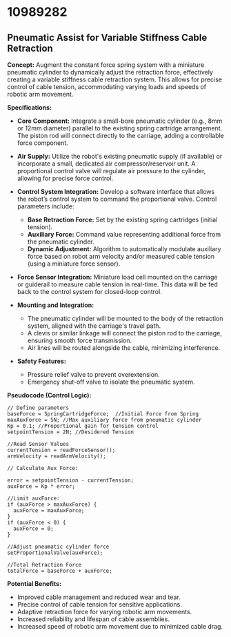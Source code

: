 # 10989282

## Pneumatic Assist for Variable Stiffness Cable Retraction

**Concept:** Augment the constant force spring system with a miniature pneumatic cylinder to dynamically adjust the retraction force, effectively creating a variable stiffness cable retraction system. This allows for precise control of cable tension, accommodating varying loads and speeds of robotic arm movement.

**Specifications:**

*   **Core Component:** Integrate a small-bore pneumatic cylinder (e.g., 8mm or 12mm diameter) parallel to the existing spring cartridge arrangement. The piston rod will connect directly to the carriage, adding a controllable force component.

*   **Air Supply:** Utilize the robot's existing pneumatic supply (if available) or incorporate a small, dedicated air compressor/reservoir unit. A proportional control valve will regulate air pressure to the cylinder, allowing for precise force control.

*   **Control System Integration:** Develop a software interface that allows the robot’s control system to command the proportional valve. Control parameters include:
    *   **Base Retraction Force:** Set by the existing spring cartridges (initial tension).
    *   **Auxiliary Force:** Command value representing additional force from the pneumatic cylinder.
    *   **Dynamic Adjustment:** Algorithm to automatically modulate auxiliary force based on robot arm velocity and/or measured cable tension (using a miniature force sensor).
*   **Force Sensor Integration:** Miniature load cell mounted on the carriage or guiderail to measure cable tension in real-time. This data will be fed back to the control system for closed-loop control.

*   **Mounting and Integration:**
    *   The pneumatic cylinder will be mounted to the body of the retraction system, aligned with the carriage's travel path.
    *   A clevis or similar linkage will connect the piston rod to the carriage, ensuring smooth force transmission.
    *   Air lines will be routed alongside the cable, minimizing interference.

*   **Safety Features:**
    *   Pressure relief valve to prevent overextension.
    *   Emergency shut-off valve to isolate the pneumatic system.

**Pseudocode (Control Logic):**

```
// Define parameters
baseForce = SpringCartridgeForce;  //Initial Force from Spring
maxAuxForce = 5N; //Max auxiliary force from pneumatic cylinder
Kp = 0.1; //Proportional gain for tension control
setpointTension = 2N; //Desidered Tension

//Read Sensor Values
currentTension = readForceSensor();
armVelocity = readArmVelocity();

// Calculate Aux Force:

error = setpointTension - currentTension;
auxForce = Kp * error;

//Limit auxForce:
if (auxForce > maxAuxForce) {
  auxForce = maxAuxForce;
}
if (auxForce < 0) {
  auxForce = 0;
}

//Adjust pneumatic cylinder force
setProportionalValve(auxForce);

//Total Retraction Force
totalForce = baseForce + auxForce;
```

**Potential Benefits:**

*   Improved cable management and reduced wear and tear.
*   Precise control of cable tension for sensitive applications.
*   Adaptive retraction force for varying robotic arm movements.
*   Increased reliability and lifespan of cable assemblies.
*   Increased speed of robotic arm movement due to minimized cable drag.
